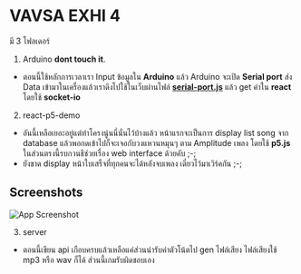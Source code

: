 
# VAVSA EXHI 4

มี 3 โฟลเดอร์ 

1. Arduino **dont touch it**.
- ตอนนี้ใช้หลักการเวลาเรา Input ข้อมูลใน **Arduino** แล้ว Arduino จะเปิด **Serial port** ส่ง Data เข้ามาในเครื่องแล้วเราดึงไปใช้ในเว็บผ่านไฟล์ [**serial-port.js**](https://github.com/bunnybunbun37204/vavsa/blob/main/servers/serial-port.js) แล้ว get ค่าใน **react** โดยใช้ **socket-io**

2. react-p5-demo
- อันนี้เหลือเยอะอยู่แต่ทำโครงนู่นนี่นั่นไว้บ้างแล้ว หน้าแรกจะเป็นการ display list song จาก database แล้วพอกดเข้าไปก็จะเจอกับวงแหวนหมุนๆ ตาม Amplitude เพลง โดยใช้ **p5.js** ในส่วนตรงนี้รบกวนธีช่วยเรื่อง web interface ด้วยคับ ;-;
- ยังขาด display หน้าใบเสร็จที่ทุกคนจะได้หลังจบเพลง เดี๋ยวไว้มาเวิร์คกัน ;-; 



## Screenshots

![App Screenshot](https://github.com/bunnybunbun37204/vavsa/blob/main/receiptify.jpg?raw=true)

3. server
- ตอนนี้เขียน api เกือบครบแล้วเหลือแค่ส่วนนำรับค่าตัวโน้ตไป gen ไฟล์เสียง ไฟล์เสียงใช้ mp3 หรือ wav ก็ได้ ส่วนนี้เกมรับผิดชอบเอง

